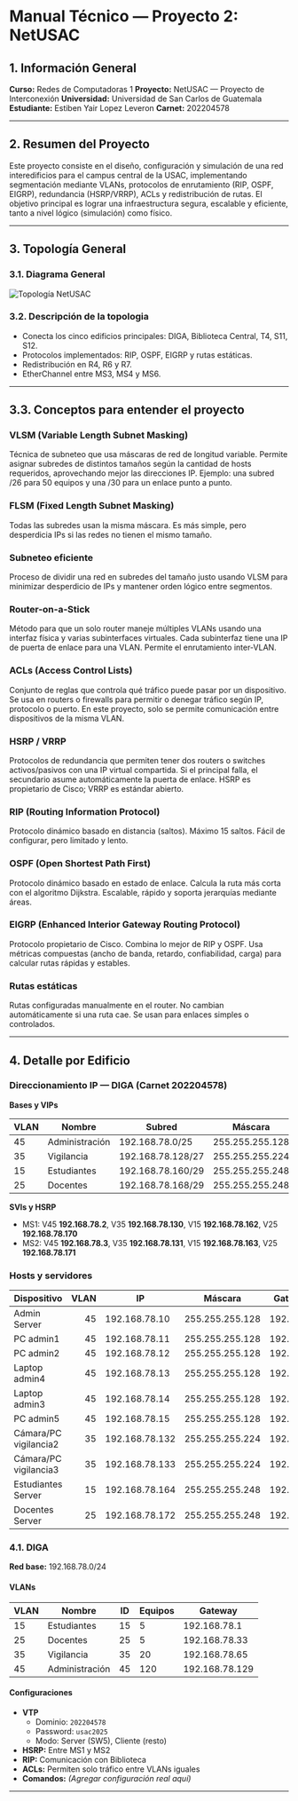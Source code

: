 # Manual Técnico — Proyecto 2: NetUSAC

## 1. Información General

**Curso:** Redes de Computadoras 1
**Proyecto:** NetUSAC — Proyecto de Interconexión
**Universidad:** Universidad de San Carlos de Guatemala
**Estudiante:** Estiben Yair Lopez Leveron
**Carnet:** 202204578

---

## 2. Resumen del Proyecto

Este proyecto consiste en el diseño, configuración y simulación de una red interedificios para el campus central de la USAC, implementando segmentación mediante VLANs, protocolos de enrutamiento (RIP, OSPF, EIGRP), redundancia (HSRP/VRRP), ACLs y redistribución de rutas.
El objetivo principal es lograr una infraestructura segura, escalable y eficiente, tanto a nivel lógico (simulación) como físico.

---

## 3. Topología General

### 3.1. Diagrama General

![Topología NetUSAC](imagenes/topologia_general.png)

### 3.2. Descripción de la topologia

- Conecta los cinco edificios principales: DIGA, Biblioteca Central, T4, S11, S12.
- Protocolos implementados: RIP, OSPF, EIGRP y rutas estáticas.
- Redistribución en R4, R6 y R7.
- EtherChannel entre MS3, MS4 y MS6.

---

## 3.3. Conceptos para entender el proyecto

### VLSM (Variable Length Subnet Masking)

Técnica de subneteo que usa máscaras de red de longitud variable.
Permite asignar subredes de distintos tamaños según la cantidad de hosts requeridos, aprovechando mejor las direcciones IP.
Ejemplo: una subred /26 para 50 equipos y una /30 para un enlace punto a punto.

### FLSM (Fixed Length Subnet Masking)

Todas las subredes usan la misma máscara.
Es más simple, pero desperdicia IPs si las redes no tienen el mismo tamaño.

### Subneteo eficiente

Proceso de dividir una red en subredes del tamaño justo usando VLSM para minimizar desperdicio de IPs y mantener orden lógico entre segmentos.

### Router-on-a-Stick

Método para que un solo router maneje múltiples VLANs usando una interfaz física y varias subinterfaces virtuales.
Cada subinterfaz tiene una IP de puerta de enlace para una VLAN.
Permite el enrutamiento inter-VLAN.

### ACLs (Access Control Lists)

Conjunto de reglas que controla qué tráfico puede pasar por un dispositivo.
Se usa en routers o firewalls para permitir o denegar tráfico según IP, protocolo o puerto.
En este proyecto, solo se permite comunicación entre dispositivos de la misma VLAN.

### HSRP / VRRP

Protocolos de redundancia que permiten tener dos routers o switches activos/pasivos con una IP virtual compartida.
Si el principal falla, el secundario asume automáticamente la puerta de enlace.
HSRP es propietario de Cisco; VRRP es estándar abierto.

### RIP (Routing Information Protocol)

Protocolo dinámico basado en distancia (saltos).
Máximo 15 saltos.
Fácil de configurar, pero limitado y lento.

### OSPF (Open Shortest Path First)

Protocolo dinámico basado en estado de enlace.
Calcula la ruta más corta con el algoritmo Dijkstra.
Escalable, rápido y soporta jerarquías mediante áreas.

### EIGRP (Enhanced Interior Gateway Routing Protocol)

Protocolo propietario de Cisco.
Combina lo mejor de RIP y OSPF.
Usa métricas compuestas (ancho de banda, retardo, confiabilidad, carga) para calcular rutas rápidas y estables.

### Rutas estáticas

Rutas configuradas manualmente en el router.
No cambian automáticamente si una ruta cae.
Se usan para enlaces simples o controlados.

---

## 4. Detalle por Edificio





### Direccionamiento IP — DIGA (Carnet 202204578)
**Bases y VIPs**

| VLAN | Nombre        | Subred              | Máscara            | VIP (Gateway)   | MS1 SVI          | MS2 SVI          |
|------|----------------|---------------------|--------------------|-----------------|-----------------|-----------------|
| 45   | Administración | 192.168.78.0/25     | 255.255.255.128    | 192.168.78.1    | 192.168.78.2    | 192.168.78.3    |
| 35   | Vigilancia     | 192.168.78.128/27   | 255.255.255.224    | 192.168.78.129  | 192.168.78.130  | 192.168.78.131  |
| 15   | Estudiantes    | 192.168.78.160/29   | 255.255.255.248    | 192.168.78.161  | 192.168.78.162  | 192.168.78.163  |
| 25   | Docentes       | 192.168.78.168/29   | 255.255.255.248    | 192.168.78.169  | 192.168.78.170  | 192.168.78.171  |


**SVIs y HSRP**

- MS1: V45 **192.168.78.2**, V35 **192.168.78.130**, V15 **192.168.78.162**, V25 **192.168.78.170**
- MS2: V45 **192.168.78.3**, V35 **192.168.78.131**, V15 **192.168.78.163**, V25 **192.168.78.171**

### Hosts y servidores


| Dispositivo            | VLAN | IP             | Máscara        | Gateway (VIP)  |
| ---------------------- | ---: | -------------- | --------------- | -------------- |
| Admin Server           |   45 | 192.168.78.10  | 255.255.255.128 | 192.168.78.1   |
| PC admin1              |   45 | 192.168.78.11  | 255.255.255.128 | 192.168.78.1   |
| PC admin2              |   45 | 192.168.78.12  | 255.255.255.128 | 192.168.78.1   |
| Laptop admin4          |   45 | 192.168.78.13  | 255.255.255.128 | 192.168.78.1   |
| Laptop admin3          |   45 | 192.168.78.14  | 255.255.255.128 | 192.168.78.1   |
| PC admin5              |   45 | 192.168.78.15  | 255.255.255.128 | 192.168.78.1   |
| Cámara/PC vigilancia2 |   35 | 192.168.78.132 | 255.255.255.224 | 192.168.78.129 |
| Cámara/PC vigilancia3 |   35 | 192.168.78.133 | 255.255.255.224 | 192.168.78.129 |
| Estudiantes Server     |   15 | 192.168.78.164 | 255.255.255.248 | 192.168.78.161 |
| Docentes Server        |   25 | 192.168.78.172 | 255.255.255.248 | 192.168.78.169 |



### 4.1. DIGA

**Red base:** 192.168.78.0/24

#### VLANs


| VLAN | Nombre          | ID | Equipos | Gateway        |
| ---- | --------------- | -- | ------- | -------------- |
| 15   | Estudiantes     | 15 | 5       | 192.168.78.1   |
| 25   | Docentes        | 25 | 5       | 192.168.78.33  |
| 35   | Vigilancia      | 35 | 20      | 192.168.78.65  |
| 45   | Administración | 45 | 120     | 192.168.78.129 |

#### Configuraciones

- **VTP**
  - Dominio: `202204578`
  - Password: `usac2025`
  - Modo: Server (SW5), Cliente (resto)
- **HSRP:** Entre MS1 y MS2
- **RIP:** Comunicación con Biblioteca
- **ACLs:** Permiten solo tráfico entre VLANs iguales
- **Comandos:** *(Agregar configuración real aquí)*

---
